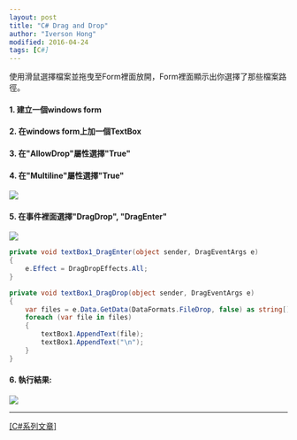 ```yaml
---
layout: post
title: "C# Drag and Drop"
author: "Iverson Hong"
modified: 2016-04-24
tags: [C#]
---
```


使用滑鼠選擇檔案並拖曳至Form裡面放開，Form裡面顯示出你選擇了那些檔案路徑。

#### 1. 建立一個windows form

#### 2. 在windows form上加一個TextBox

#### 3. 在"**AllowDrop**"屬性選擇"**True**"

#### 4. 在"**Multiline**"屬性選擇"**True**"

![](http://i.imgur.com/ueaSUfZ.png)

#### 5. 在事件裡面選擇"**DragDrop**", "**DragEnter**"

![](http://i.imgur.com/ozb7ae1.png)

~~~csharp
private void textBox1_DragEnter(object sender, DragEventArgs e)
{
    e.Effect = DragDropEffects.All;
}

private void textBox1_DragDrop(object sender, DragEventArgs e)
{
    var files = e.Data.GetData(DataFormats.FileDrop, false) as string[];
    foreach (var file in files)
    {
        textBox1.AppendText(file);
        textBox1.AppendText("\n");
    }
}
~~~

#### 6. 執行結果:

![](http://i.imgur.com/aDtIrfn.png)

----------

[[C#系列文章]](http://iverson127.github.io/tags/#C#)
